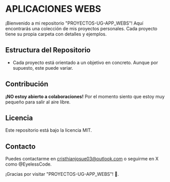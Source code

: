 # APLICACIONES WEBS

¡Bienvenido a mi repositorio "PROYECTOS-UG-APP_WEBS"! Aquí encontrarás una colección de mis proyectos personales. Cada proyecto tiene su propia carpeta con detalles y ejemplos.

## Estructura del Repositorio

- Cada proyecto está orientado a un objetivo en concreto. Aunque por supuesto, este puede variar.

## Contribución

**¡NO estoy abierto a colaboraciones!** Por el momento siento que estoy muy pequeño para salir al aire libre.

## Licencia

Este repositorio está bajo la licencia MIT.

## Contacto

Puedes contactarme en cristhianjosue03@outlook.com o seguirme en X como @EyelessCode.

¡Gracias por visitar "PROYECTOS-UG-APP_WEBS"! 🚀.
